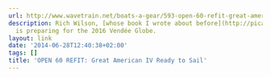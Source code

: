 ```yaml
---
url: http://www.wavetrain.net/boats-a-gear/593-open-60-refit-great-american-iv-ready-to-sail
description: Rich Wilson, [whose book I wrote about before](http://picassol.co/post/67297627040/reading-corner-vendee-globe),
  is preparing for the 2016 Vendée Globe.
layout: link
date: '2014-06-28T12:40:38+02:00'
tags: []
title: 'OPEN 60 REFIT: Great American IV Ready to Sail'
---
```

